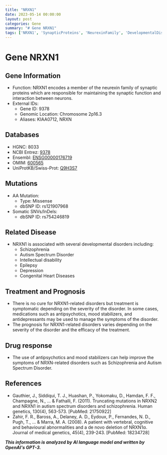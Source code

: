 ```yaml
---
title: "NRXN1"
date: 2023-05-14 00:00:00
layout: post
categories: Gene
summary: "# Gene NRXN1"
tags: ['NRXN1', 'SynapticProteins', 'NeurexinFamily', 'DevelopmentalDisorders', 'Schizophrenia', 'AutismSpectrumDisorder', 'IntellectualDisability', 'Antipsychotics']
---
```


# Gene NRXN1

## Gene Information
- Function: NRXN1 encodes a member of the neurexin family of synaptic proteins which are responsible for maintaining the synaptic function and interaction between neurons.
- External IDs:
    - Gene ID: 9378
    - Genomic Location: Chromosome 2p16.3
    - Aliases: KIAA0712, NRXN

## Databases
- HGNC: 8033
- NCBI Entrez: [9378]([Click](https://www.ncbi.nlm.nih.gov/gene/9378))
- Ensembl: [ENSG00000176719]([Click](https://www.ensembl.org/Homo_sapiens/Gene/Summary?db=core;g=ENSG00000176719;r=2p16.3))
- OMIM: [600565]([Click](https://omim.org/entry/600565))
- UniProtKB/Swiss-Prot: [Q9H3S7]([Click](https://www.uniprot.org/uniprot/Q9H3S7))

## Mutations
- AA Mutation:
    - Type: Missense
    - dbSNP ID: rs121907968
- Somatic SNVs/InDels:
    - dbSNP ID: rs754246819
    
## Related Disease
- NRXN1 is associated with several developmental disorders including:
    - Schizophrenia
    - Autism Spectrum Disorder
    - Intellectual disability
    - Epilepsy
    - Depression
    - Congenital Heart Diseases
    
## Treatment and Prognosis
- There is no cure for NRXN1-related disorders but treatment is symptomatic depending on the severity of the disorder. In some cases, medications such as antipsychotics, mood stabilizers, and antidepressants may be used to manage the symptoms of the disorder.
- The prognosis for NRXN1-related disorders varies depending on the severity of the disorder and the efficacy of the treatment.

## Drug response
- The use of antipsychotics and mood stabilizers can help improve the symptoms of NRXN-related disorders such as Schizophrenia and Autism Spectrum Disorder.

## References
- Gauthier, J., Siddiqui, T. J., Huashan, P., Yokomaku, D., Hamdan, F. F., Champagne, N., ... & Fathalli, F. (2011). Truncating mutations in NRXN2 and NRXN1 in autism spectrum disorders and schizophrenia. Human genetics, 130(4), 563-573. [PubMed: 21750922]
- Zahir, F. R., Baross, A., Delaney, A. D., Eydoux, P., Fernandes, N. D., Pugh, T., ... & Marra, M. A. (2008). A patient with vertebral, cognitive and behavioural abnormalities and a de novo deletion of NRXN1α. Journal of medical genetics, 45(4), 239-243. [PubMed: 18234728]

**_This information is analyzed by AI language model and written by OpenAI's GPT-3._**